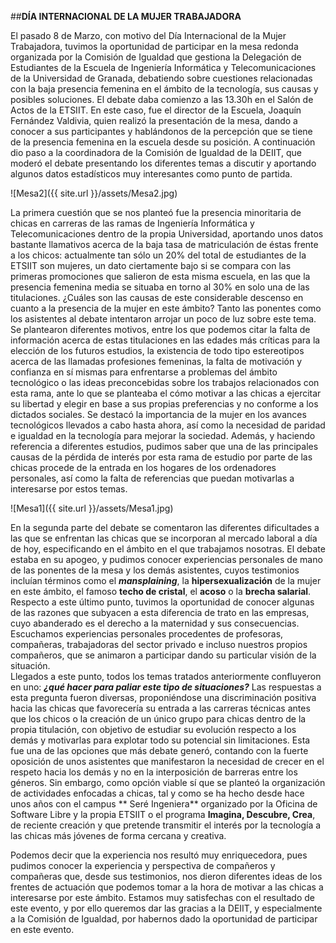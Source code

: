 ##**DÍA INTERNACIONAL DE LA MUJER TRABAJADORA**


El pasado 8 de Marzo, con motivo del Día Internacional de la Mujer Trabajadora, tuvimos la oportunidad de participar en la mesa redonda organizada por la Comisión de Igualdad que gestiona la Delegación de Estudiantes de la Escuela de Ingeniería Informática y Telecomunicaciones de la Universidad de Granada, debatiendo sobre cuestiones relacionadas con la baja presencia femenina en el ámbito de la tecnología, sus causas y posibles soluciones. 
El debate daba comienzo a las 13.30h en el Salón de Actos de la ETSIIT. En este caso, fue el director de la Escuela, Joaquín Fernández Valdivia, quien realizó la presentación de la mesa, dando a conocer a sus participantes y hablándonos de la percepción que se tiene de la presencia femenina en la escuela desde su posición. A continuación dio paso a la coordinadora de la Comisión de Igualdad de la DEIIT, que moderó el debate presentando los diferentes temas a discutir y aportando algunos datos estadísticos muy interesantes como punto de partida.   
  
![Mesa2]({{ site.url }}/assets/Mesa2.jpg)   

La primera cuestión que se nos planteó fue la presencia minoritaria de chicas en carreras de las ramas de Ingeniería Informática y Telecomunicaciones dentro de la propia Universidad, aportando unos datos bastante llamativos acerca de la baja tasa de matriculación de éstas frente a los chicos: actualmente tan sólo un 20% del total de estudiantes de la ETSIIT son mujeres, un dato ciertamente bajo si se compara con las primeras promociones que salieron de esta misma escuela, en las que la presencia femenina media se situaba en torno al 30% en solo una de las titulaciones. ¿Cuáles son las causas de este considerable descenso en cuanto a la presencia de la mujer en este ámbito? Tanto las ponentes como los asistentes al debate intentaron arrojar un poco de luz sobre este tema. Se plantearon diferentes motivos, entre los que podemos citar la falta de información acerca de estas titulaciones en las edades más críticas para la elección de los futuros estudios, la existencia de todo tipo estereotipos acerca de las llamadas profesiones femeninas, la falta de motivación y confianza en sí mismas para enfrentarse a problemas del ámbito tecnológico o las ideas preconcebidas sobre los trabajos relacionados con esta rama, ante lo que se planteaba el cómo motivar a las chicas a ejercitar su libertad y elegir en base a sus propias preferencias y no conforme a los dictados sociales. Se destacó la importancia de la mujer en los avances tecnológicos llevados a cabo hasta ahora, así como la necesidad de paridad e igualdad en la tecnología para mejorar la sociedad. Además, y haciendo referencia a diferentes estudios, pudimos saber que una de las principales causas de la pérdida de interés por esta rama de estudio por parte de las chicas procede de la entrada en los hogares de los ordenadores personales, así como la falta de referencias que puedan motivarlas a interesarse por estos temas.   

![Mesa1]({{ site.url }}/assets/Mesa1.jpg)   

En la segunda parte del debate se comentaron las diferentes dificultades a las que se enfrentan las chicas que se incorporan al mercado laboral a día de hoy, especificando en el ámbito en el que trabajamos nosotras. El debate estaba en su apogeo, y pudimos conocer experiencias personales de mano de las ponentes de la mesa y los demás asistentes, cuyos testimonios incluían términos como el _**mansplaining**_, la **hipersexualización** de la mujer en este ámbito, el famoso **techo de cristal**, el **acoso** o la **brecha salarial**. Respecto a este último punto, tuvimos la oportunidad de conocer algunas de las razones que subyacen a esta diferencia de trato en las empresas, cuyo abanderado es el derecho a la maternidad y sus consecuencias. Escuchamos experiencias personales procedentes de profesoras, compañeras, trabajadoras del sector privado e incluso nuestros propios compañeros, que se animaron a participar dando su particular visión de la situación.   
Llegados a este punto, todos los temas tratados anteriormente confluyeron en uno: _**¿qué hacer para paliar este tipo de situaciones?**_ Las respuestas a esta pregunta fueron diversas, proponiéndose una discriminación positiva hacia las chicas que favorecería su entrada a las carreras técnicas antes que los chicos o la creación de un único grupo para chicas dentro de la propia titulación, con objetivo de estudiar su evolución respecto a los demás y motivarlas para explotar todo su potencial sin limitaciones. Esta fue una de las opciones que más debate generó, contando con la fuerte oposición de unos asistentes que manifestaron la necesidad de crecer en el respeto hacia los demás y no en la interposición de barreras entre los géneros. Sin embargo, como opción viable sí que se planteó la organización de actividades enfocadas a chicas, tal y como se ha hecho desde hace unos años con el campus ** Seré Ingeniera** organizado por la Oficina de Software Libre y la propia ETSIIT o el programa **Imagina, Descubre, Crea**, de reciente creación y que pretende transmitir el interés por la tecnología a las chicas más jóvenes de forma cercana y creativa.    

Podemos decir que la experiencia nos resultó muy enriquecedora, pues pudimos conocer la experiencia y perspectiva de compañeros y compañeras que, desde sus testimonios, nos dieron diferentes ideas de los frentes de actuación que podemos tomar a la hora de motivar a las chicas a interesarse por este ámbito. Estamos muy satisfechas con el resultado de este evento, y por ello queremos dar las gracias a la DEIIT, y especialmente a la Comisión de Igualdad, por habernos dado la oportunidad de participar en este evento. 

